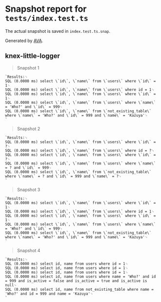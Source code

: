 # Snapshot report for `tests/index.test.ts`

The actual snapshot is saved in `index.test.ts.snap`.

Generated by [AVA](https://avajs.dev).

## knex-little-logger

> Snapshot 1

    `Results:␊
    SQL (0.0000 ms) select \`id\`, \`name\` from \`users\` where \`id\` = 1␊
    SQL (0.0000 ms) select \`id\`, \`name\` from \`users\` where id = 1␊
    SQL (0.0000 ms) select \`id\`, \`name\` from \`users\` where \`id\` = 1␊
    SQL (0.0000 ms) select \`id\`, \`name\` from \`users\` where \`name\` = 'Who?' and \`id\` = 999␊
    SQL (0.0000 ms) select \`id\`, \`name\` from \`not_existing_table\` where \`name\` = 'Who?' and \`id\` = 999 and \`name\` = 'Kazuya'␊
    `

> Snapshot 2

    `Results:␊
    SQL (0.0000 ms) select \`id\`, \`name\` from \`users\` where \`id\` = ?␊
    SQL (0.0000 ms) select \`id\`, \`name\` from \`users\` where id = ?␊
    SQL (0.0000 ms) select \`id\`, \`name\` from \`users\` where \`id\` = ?␊
    SQL (0.0000 ms) select \`id\`, \`name\` from \`users\` where \`name\` = ? and \`id\` = 999␊
    SQL (0.0000 ms) select \`id\`, \`name\` from \`not_existing_table\` where \`name\` = ? and \`id\` = 999 and \`name\` = ?␊
    `

> Snapshot 3

    `Results:␊
    SQL (0.0000 ms) select \`id\`, \`name\` from \`users\` where \`id\` = 1␊
    SQL (0.0000 ms) select \`id\`, \`name\` from \`users\` where id = 1␊
    SQL (0.0000 ms) select \`id\`, \`name\` from \`users\` where \`id\` = 1␊
    SQL (0.0000 ms) select \`id\`, \`name\` from \`users\` where \`name\` = 'Who?' and \`id\` = 999␊
    SQL (0.0000 ms) select \`id\`, \`name\` from \`not_existing_table\` where \`name\` = 'Who?' and \`id\` = 999 and \`name\` = 'Kazuya'␊
    `

> Snapshot 4

    `Results:␊
    SQL (0.0000 ms) select id, name from users where id = 1␊
    SQL (0.0000 ms) select id, name from users where id = 1␊
    SQL (0.0000 ms) select id, name from users where id = 1␊
    SQL (0.0000 ms) select id, name from users where name = 'Who?' and id = 999 and is_active = false and is_active = true and is_active is null␊
    SQL (0.0000 ms) select id, name from not_existing_table where name = 'Who?' and id = 999 and name = 'Kazuya'␊
    `
